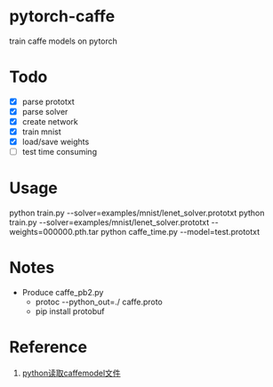 # pytorch-caffe
train caffe models on pytorch


# Todo
- [x] parse prototxt
- [x] parse solver
- [x] create network
- [x] train mnist
- [x] load/save weights
- [ ] test time consuming

# Usage
python train.py --solver=examples/mnist/lenet_solver.prototxt 
python train.py --solver=examples/mnist/lenet_solver.prototxt --weights=000000.pth.tar
python caffe_time.py --model=test.prototxt

# Notes
- Produce caffe_pb2.py
  - protoc --python_out=./ caffe.proto
  - pip install protobuf
# Reference
1. [python读取caffemodel文件](http://www.cnblogs.com/zjutzz/p/6185452.html?from=singlemessage&isappinstalled=0)


